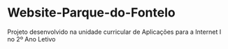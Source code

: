 # Website-Parque-do-Fontelo
Projeto desenvolvido na unidade curricular de Aplicações para a Internet I no 2º Ano Letivo 
